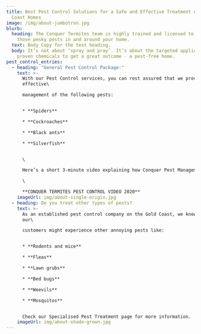 ```yaml
---
title: Best Pest Control Solutions for a Safe and Effective Treatment of Gold
  Coast Homes
image: /img/about-jumbotron.jpg
blurb:
  heading: The Conquer Termites team is highly trained and licensed to treat all
    those pesky pests in and around your home.
  text: Body Copy for the test heading.
  body: It’s not about ‘spray and pray’. It’s about the targeted application of
    proven chemicals to get a great outcome - a pest-free home.
pest_control_entries:
  - heading: "General Pest Control Package:"
    text: >-
      With our Pest Control services, you can rest assured that we provide
      effective\

      management of the following pests:


      * **Spiders**

      * **Cockroaches**

      * **Black ants**

      * **Silverfish**


      \

      Here’s a short 3-minute video explaining how Conquer Pest Management will treat your home.\

      \

      **CONQUER TERMITES PEST CONTROL VIDEO 2020**
    imageUrl: img/about-single-origin.jpg
  - heading: Do you treat other types of pests?
    text: >-
      As an established pest control company on the Gold Coast, we know that
      our\

      customers might experience other annoying pests like:


      * **Rodents and mice**

      * **Fleas**

      * **Lawn grubs**

      * **Bed bugs**

      * **Weevils**

      * **Mosquitos**


      Check our Specialised Pest Treatment page for more information.
    imageUrl: img/about-shade-grown.jpg
---
```

